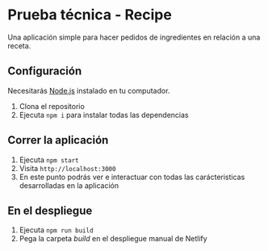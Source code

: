 # Prueba técnica - Recipe

Una aplicación simple para hacer pedidos de ingredientes en relación a una receta.

## Configuración

Necesitarás [Node.js](https://nodejs.org/) instalado en tu computador.

1. Clona el repositorio
2. Ejecuta `npm i` para instalar todas las dependencias

## Correr la aplicación

1. Ejecuta `npm start`
2. Visita `http://localhost:3000`
3. En este punto podrás ver e interactuar con todas las carácteristicas desarrolladas en la aplicación

## En el despliegue

1. Ejecuta `npm run build`
2. Pega la carpeta *build* en el despliegue manual de Netlify
